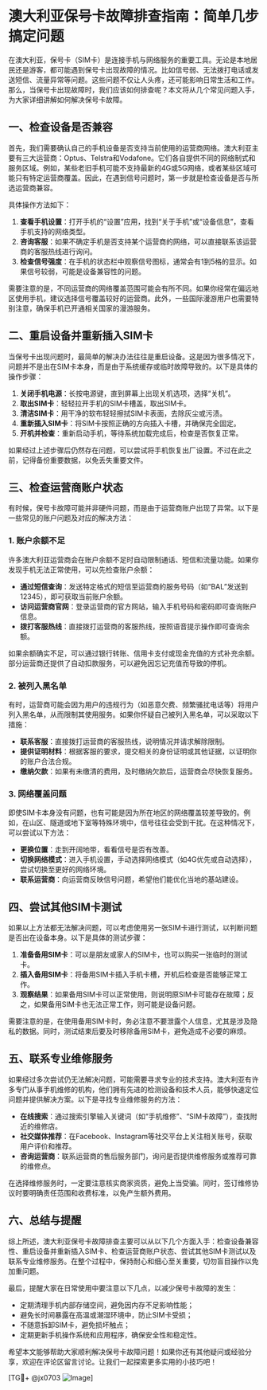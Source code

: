 # 澳大利亚保号卡故障排查指南：简单几步搞定问题

在澳大利亚，保号卡（SIM卡）是连接手机与网络服务的重要工具。无论是本地居民还是游客，都可能遇到保号卡出现故障的情况。比如信号弱、无法拨打电话或发送短信、流量异常等问题。这些问题不仅让人头疼，还可能影响日常生活和工作。那么，当保号卡出现故障时，我们应该如何排查呢？本文将从几个常见问题入手，为大家详细讲解如何解决保号卡故障。

## 一、检查设备是否兼容

首先，我们需要确认自己的手机设备是否支持当前使用的运营商网络。澳大利亚主要有三大运营商：Optus、Telstra和Vodafone。它们各自提供不同的网络制式和服务区域。例如，某些老旧手机可能不支持最新的4G或5G网络，或者某些区域可能只有特定运营商覆盖。因此，在遇到信号问题时，第一步就是检查设备是否与所选运营商兼容。

具体操作方法如下：

1. **查看手机设置**：打开手机的“设置”应用，找到“关于手机”或“设备信息”，查看手机支持的网络类型。
2. **咨询客服**：如果不确定手机是否支持某个运营商的网络，可以直接联系该运营商的客服热线进行询问。
3. **检查信号强度**：在手机的状态栏中观察信号图标，通常会有1到5格的显示。如果信号较弱，可能是设备兼容性的问题。

需要注意的是，不同运营商的网络覆盖范围可能会有所不同。如果你经常在偏远地区使用手机，建议选择信号覆盖较好的运营商。此外，一些国际漫游用户也需要特别注意，确保手机已开通相关国家的漫游服务。

## 二、重启设备并重新插入SIM卡

当保号卡出现问题时，最简单的解决办法往往是重启设备。这是因为很多情况下，问题并不是出在SIM卡本身，而是由于系统缓存或临时故障导致的。以下是具体的操作步骤：

1. **关闭手机电源**：长按电源键，直到屏幕上出现关机选项，选择“关机”。
2. **取出SIM卡**：轻轻拉开手机的SIM卡槽盖，取出SIM卡。
3. **清洁SIM卡**：用干净的软布轻轻擦拭SIM卡表面，去除灰尘或污渍。
4. **重新插入SIM卡**：将SIM卡按照正确的方向插入卡槽，并确保完全固定。
5. **开机并检查**：重新启动手机，等待系统加载完成后，检查是否恢复正常。

如果经过上述步骤后仍然存在问题，可以尝试将手机恢复出厂设置。不过在此之前，记得备份重要数据，以免丢失重要文件。

## 三、检查运营商账户状态

有时候，保号卡故障可能并非硬件问题，而是由于运营商账户出现了异常。以下是一些常见的账户问题及对应的解决方法：

### 1. 账户余额不足

许多澳大利亚运营商会在账户余额不足时自动限制通话、短信和流量功能。如果你发现手机无法正常使用，可以先检查账户余额：

- **通过短信查询**：发送特定格式的短信至运营商的服务号码（如“BAL”发送到12345），即可获取当前账户余额。
- **访问运营商官网**：登录运营商的官方网站，输入手机号码和密码即可查询账户信息。
- **拨打客服热线**：直接拨打运营商的客服热线，按照语音提示操作即可查询余额。

如果余额确实不足，可以通过银行转账、信用卡支付或现金充值的方式补充余额。部分运营商还提供了自动扣款服务，可以避免因忘记充值而导致的停机。

### 2. 被列入黑名单

有时，运营商可能会因为用户的违规行为（如恶意欠费、频繁骚扰电话等）将用户列入黑名单，从而限制其使用服务。如果你怀疑自己被列入黑名单，可以采取以下措施：

- **联系客服**：直接拨打运营商的客服热线，说明情况并请求解除限制。
- **提供证明材料**：根据客服的要求，提交相关的身份证明或其他证据，以证明你的账户合法合规。
- **缴纳欠款**：如果有未缴清的费用，及时缴纳欠款后，运营商会尽快恢复服务。

### 3. 网络覆盖问题

即使SIM卡本身没有问题，也有可能是因为所在地区的网络覆盖较差导致的。例如，在山区、隧道或地下室等特殊环境中，信号往往会受到干扰。在这种情况下，可以尝试以下方法：

- **更换位置**：走到开阔地带，看看信号是否有改善。
- **切换网络模式**：进入手机设置，手动选择网络模式（如4G优先或自动选择），尝试切换至更好的网络环境。
- **联系运营商**：向运营商反映信号问题，希望他们能优化当地的基站建设。

## 四、尝试其他SIM卡测试

如果以上方法都无法解决问题，可以考虑使用另一张SIM卡进行测试，以判断问题是否出在设备本身。以下是具体的测试步骤：

1. **准备备用SIM卡**：可以是朋友或家人的SIM卡，也可以购买一张临时的测试卡。
2. **插入备用SIM卡**：将备用SIM卡插入手机卡槽，开机后检查是否能够正常工作。
3. **观察结果**：如果备用SIM卡可以正常使用，则说明原SIM卡可能存在故障；反之，如果备用SIM卡也无法正常工作，则可能是设备问题。

需要注意的是，在使用备用SIM卡时，务必注意不要泄露个人信息，尤其是涉及隐私的数据。同时，测试结束后要及时移除备用SIM卡，避免造成不必要的麻烦。

## 五、联系专业维修服务

如果经过多次尝试仍无法解决问题，可能需要寻求专业的技术支持。澳大利亚有许多专门从事手机维修的机构，他们拥有先进的检测设备和技术人员，能够快速定位问题并提供解决方案。以下是寻找专业维修服务的方法：

- **在线搜索**：通过搜索引擎输入关键词（如“手机维修”、“SIM卡故障”），查找附近的维修店。
- **社交媒体推荐**：在Facebook、Instagram等社交平台上关注相关账号，获取用户评价和推荐。
- **咨询运营商**：联系运营商的售后服务部门，询问是否提供维修服务或推荐可靠的维修点。

在选择维修服务时，一定要注意核实商家资质，避免上当受骗。同时，签订维修协议时要明确责任范围和收费标准，以免产生额外费用。

## 六、总结与提醒

综上所述，澳大利亚保号卡故障排查主要可以从以下几个方面入手：检查设备兼容性、重启设备并重新插入SIM卡、检查运营商账户状态、尝试其他SIM卡测试以及联系专业维修服务。在整个过程中，保持耐心和细心至关重要，切勿盲目操作以免加重问题。

最后，提醒大家在日常使用中要注意以下几点，以减少保号卡故障的发生：

- 定期清理手机内部存储空间，避免因内存不足影响性能；
- 避免长时间暴露在高温或潮湿环境中，防止SIM卡受损；
- 不随意拆卸SIM卡，避免损坏触点；
- 定期更新手机操作系统和应用程序，确保安全性和稳定性。

希望本文能够帮助大家顺利解决保号卡故障问题！如果你还有其他疑问或经验分享，欢迎在评论区留言讨论。让我们一起探索更多实用的小技巧吧！

[TG💪+ @jx0703 ![Image](https://github.com/user-attachments/assets/dbca1d08-cadb-493c-b0ec-ad6f7a83f270)]